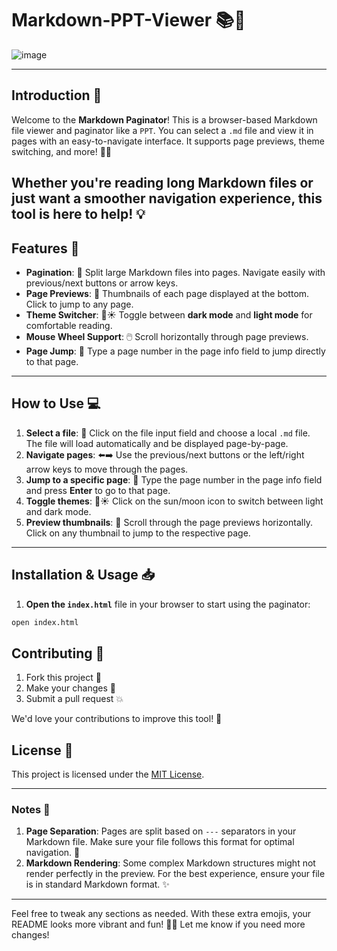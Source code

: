 

# Markdown-PPT-Viewer 📚📄

![image](https://github.com/user-attachments/assets/77d97dec-89d7-467f-bf81-ee0234eb37cc)


---
## Introduction 🌟

Welcome to the **Markdown Paginator**! This is a browser-based Markdown file viewer and paginator like a `PPT`. You can select a `.md` file and view it in pages with an easy-to-navigate interface. It supports page previews, theme switching, and more! 🌙🌞

Whether you're reading long Markdown files or just want a smoother navigation experience, this tool is here to help! 💡
---

## Features 🚀

- **Pagination**: 📄 Split large Markdown files into pages. Navigate easily with previous/next buttons or arrow keys.
- **Page Previews**: 👀 Thumbnails of each page displayed at the bottom. Click to jump to any page.
- **Theme Switcher**: 🌙☀️ Toggle between **dark mode** and **light mode** for comfortable reading.
- **Mouse Wheel Support**: 🖱️ Scroll horizontally through page previews.
- **Page Jump**: 🔢 Type a page number in the page info field to jump directly to that page.
---

## How to Use 💻

1. **Select a file**: 📂 Click on the file input field and choose a local `.md` file. The file will load automatically and be displayed page-by-page.
2. **Navigate pages**: ⬅️➡️ Use the previous/next buttons or the left/right arrow keys to move through the pages.
3. **Jump to a specific page**: 🔀 Type the page number in the page info field and press **Enter** to go to that page.
4. **Toggle themes**: 🌙☀️ Click on the sun/moon icon to switch between light and dark mode.
5. **Preview thumbnails**: 📸 Scroll through the page previews horizontally. Click on any thumbnail to jump to the respective page.

---

## Installation & Usage 📥



1. **Open the `index.html`** file in your browser to start using the paginator:

```bash
open index.html
```




## Contributing 🤝

1. Fork this project 🍴
2. Make your changes 🔧
3. Submit a pull request 💥

We'd love your contributions to improve this tool! 💖

## License 📝

This project is licensed under the [MIT License](LICENSE).

---

### Notes 📜

1. **Page Separation**: Pages are split based on `---` separators in your Markdown file. Make sure your file follows this format for optimal navigation. 📑
2. **Markdown Rendering**: Some complex Markdown structures might not render perfectly in the preview. For the best experience, ensure your file is in standard Markdown format. ✨

---

Feel free to tweak any sections as needed. With these extra emojis, your README looks more vibrant and fun! 🌈🎉 Let me know if you need more changes!
